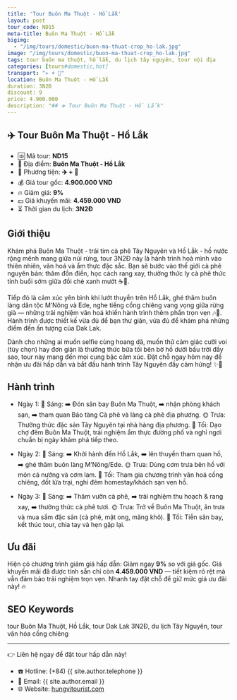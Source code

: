```yaml
---
title: 'Tour Buôn Ma Thuột - Hồ Lắk'
layout: post
tour_code: ND15
meta-title: Buôn Ma Thuột - Hồ Lắk
bigimg:
  - "/img/tours/domestic/buon-ma-thuat-crop_ho-lak.jpg"
image: "/img/tours/domestic/buon-ma-thuat-crop_ho-lak.jpg"
tags: tour buôn ma thuột, hồ lắk, du lịch tây nguyên, tour nội địa
categories: [tours#domestic,hot]
transport: "✈️ + 🚌"
location: Buôn Ma Thuột - Hồ Lắk
duration: 3N2Đ
discount: 9
price: 4.900.000
description: "## ✈️ Tour Buôn Ma Thuột - Hồ Lắk"
---
```


## ✈️ Tour Buôn Ma Thuột - Hồ Lắk 

- 🆔 Mã tour: **ND15**
- 📍 Địa điểm: **Buôn Ma Thuột - Hồ Lắk**
- 🚗 Phương tiện: **✈️ + 🚌**
- 💰 Giá tour gốc: **4.900.000 VND**
- 🔥 Giảm giá: **9%**
- 💵 Giá khuyến mãi: **4.459.000 VND**
- ⏳ Thời gian du lịch: **3N2Đ**

## Giới thiệu
Khám phá Buôn Ma Thuột - trái tim cà phê Tây Nguyên và Hồ Lắk - hồ nước rộng mênh mang giữa núi rừng, tour 3N2Đ này là hành trình hoà mình vào thiên nhiên, văn hoá và ẩm thực đặc sắc. Bạn sẽ bước vào thế giới cà phê nguyên bản: thăm đồn điền, học cách rang xay, thưởng thức ly cà phê thức tỉnh buổi sớm giữa đồi chè xanh mướt ☕️🌄.

Tiếp đó là cảm xúc yên bình khi lướt thuyền trên Hồ Lắk, ghé thăm buôn làng dân tộc M’Nông và Ede, nghe tiếng cồng chiêng vang vọng giữa rừng già — những trải nghiệm văn hoá khiến hành trình thêm phần trọn vẹn 🎶🌿. Hành trình được thiết kế vừa đủ để bạn thư giãn, vừa đủ để khám phá những điểm đến ấn tượng của Dak Lak.

Dành cho những ai muốn selfie cùng hoang dã, muốn thử cảm giác cưỡi voi (tùy chọn) hay đơn giản là thưởng thức bữa tối bên bờ hồ dưới bầu trời đầy sao, tour này mang đến mọi cung bậc cảm xúc. Đặt chỗ ngay hôm nay để nhận ưu đãi hấp dẫn và bắt đầu hành trình Tây Nguyên đầy cảm hứng! ✨📩

## Hành trình
- Ngày 1:
  🌅 Sáng: ➡️ Đón sân bay Buôn Ma Thuột, ➡️ nhận phòng khách sạn, ➡️ tham quan Bảo tàng Cà phê và làng cà phê địa phương.
  🌞 Trưa: Thưởng thức đặc sản Tây Nguyên tại nhà hàng địa phương.
  🌙 Tối: Dạo chợ đêm Buôn Ma Thuột, trải nghiệm ẩm thực đường phố và nghỉ ngơi chuẩn bị ngày khám phá tiếp theo.

- Ngày 2:
  🌅 Sáng: ➡️ Khởi hành đến Hồ Lắk, ➡️ lên thuyền tham quan hồ, ➡️ ghé thăm buôn làng M’Nông/Ede.
  🌞 Trưa: Dùng cơm trưa bên hồ với món cá nướng và cơm lam.
  🌙 Tối: Tham gia chương trình văn hoá cồng chiêng, đốt lửa trại, nghỉ đêm homestay/khách sạn ven hồ.

- Ngày 3:
  🌅 Sáng: ➡️ Thăm vườn cà phê, ➡️ trải nghiệm thu hoạch & rang xay, ➡️ thưởng thức cà phê tươi.
  🌞 Trưa: Trở về Buôn Ma Thuột, ăn trưa và mua sắm đặc sản (cà phê, mật ong, măng khô).
  🌙 Tối: Tiễn sân bay, kết thúc tour, chia tay và hẹn gặp lại.

## Ưu đãi
Hiện có chương trình giảm giá hấp dẫn: Giảm ngay **9%** so với giá gốc. Giá khuyến mãi đã được tính sẵn chỉ còn **4.459.000 VND** — tiết kiệm rõ rệt mà vẫn đảm bảo trải nghiệm trọn vẹn. Nhanh tay đặt chỗ để giữ mức giá ưu đãi này! 🔥

## SEO Keywords
tour Buôn Ma Thuột, Hồ Lắk, tour Dak Lak 3N2Đ, du lịch Tây Nguyên, tour văn hóa cồng chiêng

---

👉 Liên hệ ngay để đặt tour hấp dẫn này!

- ☎️ Hotline: (+84) {{ site.author.telephone }}
- 📧 Email: {{ site.author.email }}
- 🌐 Website: [hungvitourist.com](https://hungvitourist.com)

